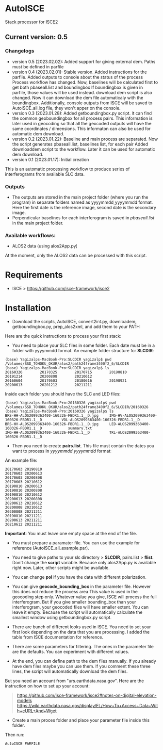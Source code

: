 # AutoISCE
Stack processor for ISCE2
## Current version: 0.5
### Changelogs
- version 0.5 (2023.02.02): Added support for giving external dem. Paths must be defined in parfile
- version 0.4 (2023.02.01): Stable version. Added instructions for the parfile. Added outputs to console about the status of the process
                           Process workflow has changed. Now, baselines will be calculated first to get both pbaseall.list and boundingbox
                           If boundingbox is given in parfile, those values will be used instead. download dem script is also changed. Now
                           it can download the dem file automaticaly with the boundingbox. Additionally, console outputs from ISCE will be
                           saved to AutoISCE_all.log file, they won't apper on the console.
- version 0.3 (2023.01.28): Added getboundingbox.py script. It can find the common geoboundingbox for all process pairs. This information
                          is later used in geocoding so that all the geocoded outputs will have the same coordinates / dimensions.
                          This informaton can also be used for automatic dem download.
- version 0.2 (2023.01.22): Baseline and main process are separated. Now the script generates pbaseall.list, baselines list, for each pair
                          Added downloaddem script to the workflow. Later it can be used for automatic dem download.
- version 0.1 (2023.01.17): Initial creation


This is an automatic processing workflow to produce series of interferograms from available SLC data.
### Outputs
* The outputs are stored in the main project folder (where you run the program) in separate folders named as yyyymmdd_yyyymmdd format. Here the first
date is the reference image, second date is the secondary image.
* Perpendicular baselines for each interferogram is saved in *pbaseall.list* in the main project folder.

### Available workflows:
* ALOS2 data (using alos2App.py)

At the moment, only the ALOS2 data can be processed with this script.



# Requirements
* ISCE > https://github.com/isce-framework/isce2

# Installation
* Download the scripts, AutoISCE, convert2int.py, downloadem, getboundingbox.py, prep_alos2xml, and add them to your PATH

Here are the quick instructions to process your first stack:

* You need to place your SLC files in some folder. Each date must be in a folder with yyyymmdd format.
An example folder structure for **SLCDIR**:
```
(base) Yagizalps-MacBook-Pro:SLCDIR yagizalp$ pwd
/Volumes/SSD_TOHOKU_OKUR/alos2/path24frame3400f2_6/SLCDIR
(base) Yagizalps-MacBook-Pro:SLCDIR yagizalp$ ls
20160326        20170325        20170715        20190810        20191214        20200808        20210612
20160604        20170603        20180616        20190921        20200613        20201212        20211211
```
Inside each folder you should have the SLC and LED files:
```
(base) Yagizalps-MacBook-Pro:20160326 yagizalp$ pwd
/Volumes/SSD_TOHOKU_OKUR/alos2/path24frame3400f2_6/SLCDIR/20160326
(base) Yagizalps-MacBook-Pro:20160326 yagizalp$ ls
BRS-HH-ALOS2099363400-160326-FBDR1.1__D.jpg     IMG-HV-ALOS2099363400-160326-FBDR1.1__D         VOL-ALOS2099363400-160326-FBDR1.1__D
BRS-HV-ALOS2099363400-160326-FBDR1.1__D.jpg     LED-ALOS2099363400-160326-FBDR1.1__D            summary.txt
IMG-HH-ALOS2099363400-160326-FBDR1.1__D         TRL-ALOS2099363400-160326-FBDR1.1__D
```

* Then you need to create **pairs.list**. This file must contain the dates you want to process in *yyyymmdd yyyymmdd* format:

An example file:
```
20170603 20190810
20170603 20200613
20170603 20200808
20170603 20210612
20190810 20200613
20190810 20200808
20190810 20210612
20200613 20200808
20200613 20210612
20200808 20210612
20200808 20211211
20190810 20211211
20200613 20211211
20210612 20211211

```
**Important**: You must leave one empty space at the end of the file.

* You must prepare a paramater file. You can use the example for reference (AutoISCE_all_example.par).

* You need to give paths to your slc directory > **SLCDIR**, pairs.list > **flist**. Don't change the **script** variable.
Because only alos2App.py is available right now. Later, other scripts might be available.

* You can change **pol** if you have the data with different polarization.

* You can give **geocode_bounding_box** in the parameter file. However this does not reduce the process area
This value is used in the geocoding step only. Whatever value you give, ISCE will process the full interferogram. 
But if you give smaller bounding_box than your interferogram, your geocoded files will have smaller extent. 
You can leave it empty. Because the script will automatically calculate the smallest window using getboundingbox.py script.

* There are bunch of different looks used in ISCE. You need to set your first look depending on the data that you are processing. 
I added the table from ISCE documentation for reference. 

* There are some parameters for filtering. The ones in the parameter file are the defaults. You can experiment with different values.

* At the end, you can define path to the dem files manually. If you already have dem files maybe you can use them. 
If you comment these three lines, the script will automatically download the dem files. 

But you need an account from "urs.earthdata.nasa.gov". Here are the instruction on how to set up your account:
> https://github.com/isce-framework/isce2#notes-on-digital-elevation-models
> https://wiki.earthdata.nasa.gov/display/EL/How+To+Access+Data+With+cURL+And+Wget

* Create a main proces folder and place your parameter file inside this folder.

Then run:
```
AutoISCE PARFILE
```


